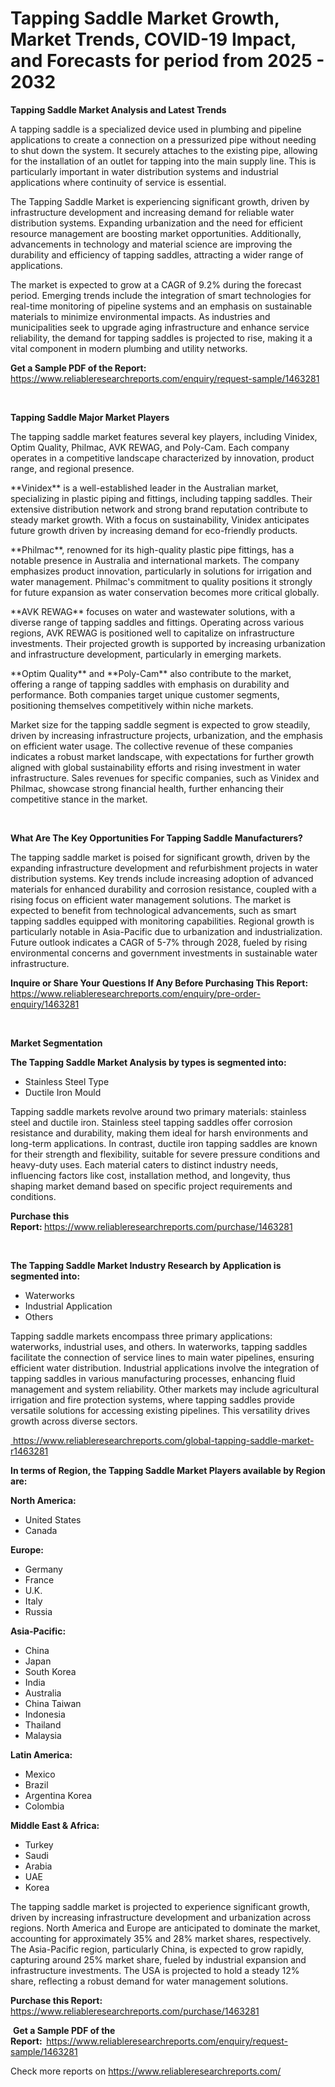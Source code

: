 <p><h1>Tapping Saddle Market Growth, Market Trends, COVID-19 Impact, and Forecasts for period from 2025 - 2032</h1></p><p><strong>Tapping Saddle Market Analysis and Latest Trends</strong></p>
<p><p>A tapping saddle is a specialized device used in plumbing and pipeline applications to create a connection on a pressurized pipe without needing to shut down the system. It securely attaches to the existing pipe, allowing for the installation of an outlet for tapping into the main supply line. This is particularly important in water distribution systems and industrial applications where continuity of service is essential.</p><p>The Tapping Saddle Market is experiencing significant growth, driven by infrastructure development and increasing demand for reliable water distribution systems. Expanding urbanization and the need for efficient resource management are boosting market opportunities. Additionally, advancements in technology and material science are improving the durability and efficiency of tapping saddles, attracting a wider range of applications.</p><p>The market is expected to grow at a CAGR of 9.2% during the forecast period. Emerging trends include the integration of smart technologies for real-time monitoring of pipeline systems and an emphasis on sustainable materials to minimize environmental impacts. As industries and municipalities seek to upgrade aging infrastructure and enhance service reliability, the demand for tapping saddles is projected to rise, making it a vital component in modern plumbing and utility networks.</p></p>
<p><strong>Get a Sample PDF of the Report:&nbsp;</strong> <a href="https://www.reliableresearchreports.com/enquiry/request-sample/1463281?utm_campaign=2227&utm_medium=2&utm_source=Github&utm_content=ia&utm_term=18022025&utm_id=tapping-saddle">https://www.reliableresearchreports.com/enquiry/request-sample/1463281</a></p>
<p>&nbsp;</p>
<p><strong>Tapping Saddle Major Market Players</strong></p>
<p><p>The tapping saddle market features several key players, including Vinidex, Optim Quality, Philmac, AVK REWAG, and Poly-Cam. Each company operates in a competitive landscape characterized by innovation, product range, and regional presence.</p><p>**Vinidex** is a well-established leader in the Australian market, specializing in plastic piping and fittings, including tapping saddles. Their extensive distribution network and strong brand reputation contribute to steady market growth. With a focus on sustainability, Vinidex anticipates future growth driven by increasing demand for eco-friendly products.</p><p>**Philmac**, renowned for its high-quality plastic pipe fittings, has a notable presence in Australia and international markets. The company emphasizes product innovation, particularly in solutions for irrigation and water management. Philmac's commitment to quality positions it strongly for future expansion as water conservation becomes more critical globally.</p><p>**AVK REWAG** focuses on water and wastewater solutions, with a diverse range of tapping saddles and fittings. Operating across various regions, AVK REWAG is positioned well to capitalize on infrastructure investments. Their projected growth is supported by increasing urbanization and infrastructure development, particularly in emerging markets.</p><p>**Optim Quality** and **Poly-Cam** also contribute to the market, offering a range of tapping saddles with emphasis on durability and performance. Both companies target unique customer segments, positioning themselves competitively within niche markets.</p><p>Market size for the tapping saddle segment is expected to grow steadily, driven by increasing infrastructure projects, urbanization, and the emphasis on efficient water usage. The collective revenue of these companies indicates a robust market landscape, with expectations for further growth aligned with global sustainability efforts and rising investment in water infrastructure. Sales revenues for specific companies, such as Vinidex and Philmac, showcase strong financial health, further enhancing their competitive stance in the market.</p></p>
<p>&nbsp;</p>
<p><strong>What Are The Key Opportunities For Tapping Saddle Manufacturers?</strong></p>
<p><p>The tapping saddle market is poised for significant growth, driven by the expanding infrastructure development and refurbishment projects in water distribution systems. Key trends include increasing adoption of advanced materials for enhanced durability and corrosion resistance, coupled with a rising focus on efficient water management solutions. The market is expected to benefit from technological advancements, such as smart tapping saddles equipped with monitoring capabilities. Regional growth is particularly notable in Asia-Pacific due to urbanization and industrialization. Future outlook indicates a CAGR of 5-7% through 2028, fueled by rising environmental concerns and government investments in sustainable water infrastructure.</p></p>
<p><strong>Inquire or Share Your Questions If Any Before Purchasing This Report:</strong> <a href="https://www.reliableresearchreports.com/enquiry/pre-order-enquiry/1463281?utm_campaign=2227&utm_medium=2&utm_source=Github&utm_content=ia&utm_term=18022025&utm_id=tapping-saddle">https://www.reliableresearchreports.com/enquiry/pre-order-enquiry/1463281</a></p>
<p>&nbsp;</p>
<p><strong>Market Segmentation</strong></p>
<p><strong>The Tapping Saddle Market Analysis by types is segmented into:</strong></p>
<p><ul><li>Stainless Steel Type</li><li>Ductile Iron Mould</li></ul></p>
<p><p>Tapping saddle markets revolve around two primary materials: stainless steel and ductile iron. Stainless steel tapping saddles offer corrosion resistance and durability, making them ideal for harsh environments and long-term applications. In contrast, ductile iron tapping saddles are known for their strength and flexibility, suitable for severe pressure conditions and heavy-duty uses. Each material caters to distinct industry needs, influencing factors like cost, installation method, and longevity, thus shaping market demand based on specific project requirements and conditions.</p></p>
<p><strong>Purchase this Report:&nbsp;</strong><a href="https://www.reliableresearchreports.com/purchase/1463281?utm_campaign=2227&utm_medium=2&utm_source=Github&utm_content=ia&utm_term=18022025&utm_id=tapping-saddle">https://www.reliableresearchreports.com/purchase/1463281</a></p>
<p>&nbsp;</p>
<p><strong>The Tapping Saddle Market Industry Research by Application is segmented into:</strong></p>
<p><ul><li>Waterworks</li><li>Industrial Application</li><li>Others</li></ul></p>
<p><p>Tapping saddle markets encompass three primary applications: waterworks, industrial uses, and others. In waterworks, tapping saddles facilitate the connection of service lines to main water pipelines, ensuring efficient water distribution. Industrial applications involve the integration of tapping saddles in various manufacturing processes, enhancing fluid management and system reliability. Other markets may include agricultural irrigation and fire protection systems, where tapping saddles provide versatile solutions for accessing existing pipelines. This versatility drives growth across diverse sectors.</p></p>
<p><a href="https://www.reliableresearchreports.com/global-tapping-saddle-market-r1463281?utm_campaign=2227&utm_medium=2&utm_source=Github&utm_content=ia&utm_term=18022025&utm_id=tapping-saddle">&nbsp;https://www.reliableresearchreports.com/global-tapping-saddle-market-r1463281</a></p>
<p><strong>In terms of Region, the Tapping Saddle Market Players available by Region are:</strong></p>
<p>
    <p> <strong> North America: </strong>
        <ul>
            <li>United States</li>
            <li>Canada</li>
        </ul>
        </p> 
    <p> <strong> Europe: </strong>
        <ul>
            <li>Germany</li>
            <li>France</li>
            <li>U.K.</li>
            <li>Italy</li>
            <li>Russia</li>
        </ul>
        </p> 
    <p> <strong> Asia-Pacific: </strong>
        <ul>
            <li>China</li>
            <li>Japan</li>
            <li>South Korea</li>
            <li>India</li>
            <li>Australia</li>
            <li>China Taiwan</li>
            <li>Indonesia</li>
            <li>Thailand</li>
            <li>Malaysia</li>
        </ul>
        </p> 
    <p> <strong> Latin America: </strong>
        <ul>
            <li>Mexico</li>
            <li>Brazil</li>
            <li>Argentina Korea</li>
            <li>Colombia</li>
        </ul>
        </p> 
    <p> <strong> Middle East & Africa: </strong>
        <ul>
            <li>Turkey</li>
            <li>Saudi</li>
            <li>Arabia</li>
            <li>UAE</li>
            <li>Korea</li>
        </ul>
    </p>
    </p>
<p><p>The tapping saddle market is projected to experience significant growth, driven by increasing infrastructure development and urbanization across regions. North America and Europe are anticipated to dominate the market, accounting for approximately 35% and 28% market shares, respectively. The Asia-Pacific region, particularly China, is expected to grow rapidly, capturing around 25% market share, fueled by industrial expansion and infrastructure investments. The USA is projected to hold a steady 12% share, reflecting a robust demand for water management solutions.</p></p>
<p><strong>Purchase this Report: </strong><a href="https://www.reliableresearchreports.com/purchase/1463281?utm_campaign=2227&utm_medium=2&utm_source=Github&utm_content=ia&utm_term=18022025&utm_id=tapping-saddle">https://www.reliableresearchreports.com/purchase/1463281</a></p>
<p>&nbsp;<strong>Get a Sample PDF of the Report:&nbsp;&nbsp;</strong><a href="https://www.reliableresearchreports.com/enquiry/request-sample/1463281?utm_campaign=2227&utm_medium=2&utm_source=Github&utm_content=ia&utm_term=18022025&utm_id=tapping-saddle">https://www.reliableresearchreports.com/enquiry/request-sample/1463281</a></p>
<p><strong></strong></p>
<p>Check more reports on <a href="https://www.reliableresearchreports.com/?utm_campaign=2227&utm_medium=2&utm_source=Github&utm_content=ia&utm_term=18022025&utm_id=tapping-saddle">https://www.reliableresearchreports.com/</a></p>